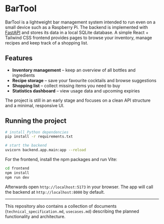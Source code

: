 # BarTool

BarTool is a lightweight bar management system intended to run even on a small device such as a Raspberry Pi.  The backend is implemented with [FastAPI](https://fastapi.tiangolo.com/) and stores its data in a local SQLite database.  A simple React + Tailwind CSS frontend provides pages to browse your inventory, manage recipes and keep track of a shopping list.

## Features

- **Inventory management** – keep an overview of all bottles and ingredients
- **Recipe storage** – save your favourite cocktails and browse suggestions
- **Shopping list** – collect missing items you need to buy
- **Statistics dashboard** – view usage data and upcoming expiries

The project is still in an early stage and focuses on a clean API structure and a minimal, responsive UI.

## Running the project

```bash
# install Python dependencies
pip install -r requirements.txt

# start the backend
uvicorn backend.app.main:app --reload
```

For the frontend, install the npm packages and run Vite:

```bash
cd frontend
npm install
npm run dev
```

Afterwards open `http://localhost:5173` in your browser.  The app will call the backend at `http://localhost:8000` by default.

---

This repository also contains a collection of documents (`technical_specification.md`, `usecases.md`) describing the planned functionality and architecture.
